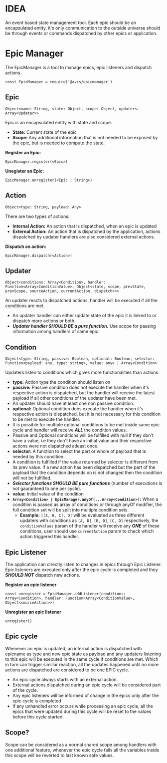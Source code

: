 # IDEA
An event based state management tool. Each epic should be an encapsulated entity, it's only communication to the outside universe should be through events or commands dispatched by other epics or application.

# Epic Manager
The EpicManager is a tool to manage epics, epic listeners and dispatch actions.
```
const EpicManager = require('@avcs/epicmanager')
```

## Epic
`Object<name: String, state: Object, scope: Object, updaters: Array<Updater>>`

Epic is an encapsulated entity with state and scope.
* **State:** Current state of the epic
* **Scope:** Any additional information that is not needed to be exposed by the epic, but is needed to compute the state.

**Register an Epic:**
```
EpicManager.register(<Epic>)
```
**Unegister an Epic:**
```
EpicManager.unregister(<Epic | String>)
```

## Action
`Object<type: String, payload: Any>`

There are two types of actions:
* **Internal Action:**
  An action that is dispatched, when an epic is updated
* **External Action:**
  An action that is dispatched by the application, actions dispatched by updater handlers are also considered external actions.

**Dispatch an action:**
```
EpicManager.dispatch(<Action>)
```

## Updater
`Object<conditions: Array<Condition>, handler: Function<Array<ConditionValue>, Object<state, scope, prevState, prevScope, sourceAction, currentAction, dispatch>>>`

An updater reacts to dispatched actions, handler will be executed if all the conditions are met.
* An updater handler can either update state of the epic it is linked to or dispatch more actions or both.
* ***Updater handler SHOULD BE a pure function.*** Use scope for passing information among handlers of same epic.

## Condition
`Object<type: String, passive: Boolean, optional: Boolean, selector: Function<payload: any, type: string>, value: any> | Array<Condition>`

Updaters listen to conditions which gives more functionalities than actions.
* **type:** Action type the condition should listen on
* **passive:** Passive condition does not execute the handler when it's respective action is dispatched, but the handler will receive the latest payload if all other conditions of the updater have been met.
* An updater should have at least one non passive condition.
* **optional:** Optional condition does execute the handler when it's respective action is dispatched, but it is not necessary for this condition to be met to execute the handler.
* It is possible for multiple optional conditions to be met inside same epic cycle and handler will receive ***ALL*** the condition values.
* Passive and Optional conditions will be fulfilled with null if they don't have a value, i.e they don't have an initial value and their respective actions were not dispatched atleast once.
* **selector:** A function to select the part or whole of payload that is needed by this condition.
* A condition is fulfilled if the value returned by selector is different from its prev value. If a new action has been dispatched but the part of the payload that the condition depends on is not changed then the condition will not be fulfilled.
* ***Selector functions SHOULD BE pure functions*** (number of executions is not gauranteed to one per cycle).
* **value:** Initial value of the condition
* **`Array<Condition> | EpicManager.anyOf(...Array<Condition>)`:** When a condition is passed as array of conditions or through anyOf modifier, the full condition set will be split into multiple condition sets.
    * **Example:** `[[A, B, C], D]` will be evaluated as three different updaters with conditions as `[A, D]`, `[B, D]`, `[C, D]` respectively, the `conditionValues` param of the handler will receive any ***ONE*** of these conditions, user should use `currentAction` param to check which action triggered this handler.

## Epic Listener
The application can directly listen to changes in epics through Epic Listener. Epic listeners are executed only after the epic cycle is completed and they ***SHOULD NOT*** dispatch new actions.

**Register an epic listener**
```
const unregister = EpicManager.addListener(conditions: Array<Condition>, handler: Function<Array<ConditionValue>, Object<sourceAction>>)
```
**Unregister an epic listener**
```
unregister()
```

## Epic cycle
Whenever an epic is updated, an internal action is dispatched with epicname as type and new epic state as payload and any updaters listening to this epic will be executed in the same cycle if conditions are met.
Which in turn can trigger simillar reaction, all the updates happened until no more actions are dispatched are considered to be one EPIC cycle.

* An epic cycle always starts with an external action.
* External actions dispatched during an epic cycle will be considered part of the cycle.
* Any epic listeners will be informed of change in the epics only after the epic cycle is completed
* If any unhandled error occurs while processing an epic cycle, all the epics that were updated during this cycle will be reset to the values before this cycle started.

## Scope?
Scope can be considered as a normal shared scope among handlers with one additional feature, whenever the epic cycle fails all the variables inside this scope will be reverted to last known safe values.
